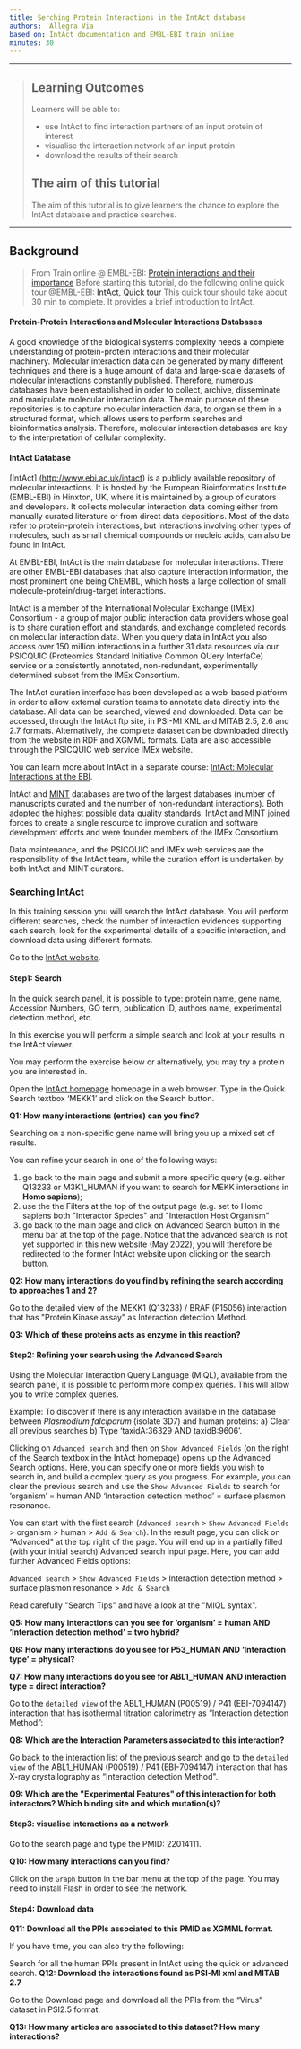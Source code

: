 ```yaml
---
title: Serching Protein Interactions in the IntAct database
authors:  Allegra Via 
based on: IntAct documentation and EMBL-EBI train online
minutes: 30
---
```


------------

> ## Learning Outcomes
> Learners will be able to:
> * use IntAct to find interaction partners of an input protein of interest
> * visualise the interaction network of an input protein 
> * download the results of their search 
> 
> ## The aim of this tutorial
> The aim of this tutorial is to give learners the chance to explore the IntAct database and practice searches.

------------
## Background 

> From Train online @ EMBL-EBI: [Protein interactions and their importance](https://www.ebi.ac.uk/training/online/course/protein-interactions-and-their-importance/molecular-interaction-databases-embl-ebi)
> Before starting this tutorial, do the following online quick tour @EMBL-EBI: [IntAct, Quick tour](https://www.ebi.ac.uk/training/online/courses/intact-quick-tour/)
> This quick tour should take about 30 min to complete. It provides a brief introduction to IntAct.

#### Protein-Protein Interactions and Molecular Interactions Databases
A good knowledge of the biological systems complexity needs a complete understanding of protein-protein interactions and their molecular machinery. Molecular interaction data can be generated by many different techniques and there is a huge amount of data and large-scale datasets of molecular interactions constantly published.
Therefore, numerous databases have been established in order to collect, archive, disseminate and manipulate molecular interaction data. The main purpose of these repositories is to capture molecular interaction data, to organise them in a structured format, which allows users to perform searches and bioinformatics analysis. Therefore, molecular interaction databases are key to the interpretation of cellular complexity.

#### IntAct Database
[IntAct] (http://www.ebi.ac.uk/intact) is a publicly available repository of molecular interactions. It is hosted by the European Bioinformatics Institute (EMBL-EBI) in Hinxton, UK, where it is maintained by a group of curators and developers. It collects molecular interaction data coming either from manually curated literature or from direct data depositions. Most of the data refer to protein-protein interactions, but interactions involving other types of molecules, such as small chemical compounds or nucleic acids, can also be found in IntAct.

At EMBL-EBI, IntAct is the main database for molecular interactions. There are other EMBL-EBI databases that also capture interaction information, the most prominent one being ChEMBL, which hosts a large collection of small molecule-protein/drug-target interactions.

IntAct is a member of the International Molecular Exchange (IMEx) Consortium - a group of major public interaction data providers whose goal is to share curation effort and standards, and exchange completed records on molecular interaction data. When you query data in IntAct you also access over 150 million interactions in a further 31 data resources via our PSICQUIC (Proteomics Standard Initiative Common QUery InterfaCe) service or a consistently annotated, non-redundant, experimentally determined subset from the IMEx Consortium.

The IntAct curation interface has been developed as a web-based platform in order to allow external curation teams to annotate data directly into the database.  All data can be searched, viewed and downloaded. Data can be accessed, through the IntAct ftp site, in PSI-MI XML and MITAB 2.5, 2.6 and 2.7 formats. Alternatively, the complete dataset can be downloaded directly from the website in RDF and XGMML formats. Data are also accessible through the PSICQUIC web service IMEx website. 

You can learn more about IntAct  in a separate course: [IntAct: Molecular Interactions at the EBI](https://www.ebi.ac.uk/training/online/course/intact-molecular-interactions-ebi).

IntAct and [MINT](https://mint.bio.uniroma2.it) databases are two of the largest databases (number of manuscripts curated and the number of non-redundant interactions). Both adopted the highest possible data quality standards. IntAct and MINT joined forces to create a single resource to improve curation and software development efforts and were founder members of the IMEx Consortium.

Data maintenance, and the PSICQUIC and IMEx web services are the responsibility of the IntAct team, while the curation effort is undertaken by both IntAct and MINT curators. 

### Searching IntAct

In this training session you will search the IntAct database. You will perform different searches, check the number of interaction evidences supporting each search, look for the experimental details of a specific interaction, and download data using different formats.

Go to the [IntAct website](http://www.ebi.ac.uk/intact/).


#### Step1: Search
In the quick search panel, it is possible to type: protein name, gene name, Accession Numbers, GO term, publication ID, authors name, experimental detection method, etc. 

In this exercise you will perform a simple search and look at your results in the IntAct viewer. 

You may perform the exercise below or alternatively, you may try a protein you are interested in. 

Open the [IntAct homepage](http://www.ebi.ac.uk/intact) homepage in a web browser. Type in the Quick Search textbox ‘MEKK1’ and click on the Search button.

**Q1: How many interactions (entries) can you find?**

Searching on a non-specific gene name will bring you up a mixed set of results. 

You can refine your search in one of the following ways:
1. go back to the main page and submit a more specific query (e.g. either Q13233 or M3K1_HUMAN if you want to search for MEKK interactions in **Homo sapiens**);
2. use the the Filters at the top of the output page (e.g. set to Homo sapiens both "Interactor Species" and "Interaction Host Organism"
3. go back to the main page and click on Advanced Search button in the menu bar at the top of the page. Notice that the advanced search is not yet supported in this new website (May 2022), you will therefore be redirected to the former IntAct website upon clicking on the search button.

**Q2: How many interactions do you find by refining the search according to approaches 1 and 2?** 

Go to the detailed view of the MEKK1 (Q13233) / BRAF (P15056) interaction that has "Protein Kinase assay" as Interaction detection Method.

**Q3: Which of these proteins acts as enzyme in this reaction?** 
 
#### Step2: Refining your search using the Advanced Search

Using the Molecular Interaction Query Language (MIQL), available from the search panel, it is possible to perform more complex queries. This will allow you to write complex queries.

Example: To discover if there is any interaction available in the database between *Plasmodium falciparum* (isolate 3D7) and human proteins: a) Clear all previous searches b) Type ‘taxidA:36329 AND taxidB:9606’.

Clicking on ```Advanced search``` and then on ```Show Advanced Fields``` (on the right of the Search textbox in the IntAct homepage) opens up the Advanced Search options. Here, you can specify one or more fields you wish to search in, and build a complex query as you progress. For example, you can clear the previous search and use the ```Show Advanced Fields``` to search for ‘organism’ = human AND ‘Interaction detection method’ = surface plasmon resonance.

You can start with the first search (```Advanced search``` > ```Show Advanced Fields``` > organism > human > ```Add & Search```). In the result page, you can click on "Advanced" at the top right of the page. You will end up in a partially filled (with your initial search) Advanced search input page. Here, you can add further Advanced Fields options:

```Advanced search``` > ```Show Advanced Fields``` > Interaction detection method > surface plasmon resonance > ```Add & Search```

Read carefully "Search Tips" and have a look at the "MIQL syntax".

**Q5: How many interactions can you see for ‘organism’ = human AND ‘Interaction detection method’ = two hybrid?** 

**Q6: How many interactions do you see for P53_HUMAN AND ‘Interaction type’ = physical?** 

**Q7: How many interactions do you see for ABL1_HUMAN AND interaction type = direct interaction?** 

Go to the ```detailed view``` of the ABL1_HUMAN (P00519) / P41 (EBI-7094147) interaction that has isothermal titration calorimetry as “Interaction detection Method”: 

**Q8: Which are the Interaction Parameters associated to this interaction?** 

Go back to the interaction list of the previous search and go to the ```detailed view``` of the ABL1_HUMAN (P00519) / P41 (EBI-7094147) interaction that has X-ray crystallography as “Interaction detection Method". 

**Q9: Which are the "Experimental Features" of this interaction for both interactors? Which binding site and which mutation(s)?**

#### Step3: visualise interactions as a network
Go to the search page and type the PMID: 22014111. 

**Q10: How many interactions can you find?**

Click on the ```Graph``` button in the bar menu at the top of the page. You may need to install Flash in order to see the network.


#### Step4: Download data

**Q11: Download all the PPIs associated to this PMID as XGMML format.**

If you have time, you can also try the following: 

Search for all the human PPIs present in IntAct using the quick or advanced search.
**Q12: Download the interactions found as PSI-MI xml and MITAB 2.7**

Go to the Download page and download all the PPIs from the “Virus” dataset in PSI2.5 format. 

**Q13: How many articles are associated to this dataset? How many interactions?** 



